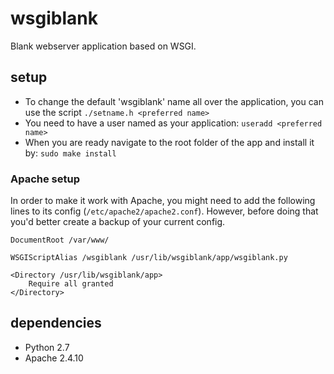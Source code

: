 # wsgiblank

Blank webserver application based on WSGI.

## setup
 - To change the default 'wsgiblank' name all over the application, you can use the script ```./setname.h <preferred name>```
 - You need to have a user named as your application: ```useradd <preferred name>```
 - When you are ready navigate to the root folder of the app and install it by: ```sudo make install```

### Apache setup
In order to make it work with Apache, you might need to add the following lines to its config (```/etc/apache2/apache2.conf```). However, before doing that you'd better create a backup of your current config.

```
DocumentRoot /var/www/

WSGIScriptAlias /wsgiblank /usr/lib/wsgiblank/app/wsgiblank.py

<Directory /usr/lib/wsgiblank/app>
    Require all granted
</Directory>
```

## dependencies
- Python 2.7
- Apache 2.4.10
